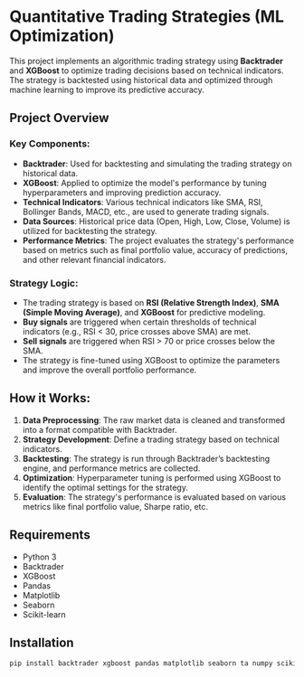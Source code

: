 # Quantitative Trading Strategies (ML Optimization)

This project implements an algorithmic trading strategy using **Backtrader** and **XGBoost** to optimize trading decisions based on technical indicators. The strategy is backtested using historical data and optimized through machine learning to improve its predictive accuracy.

## Project Overview

### Key Components:
- **Backtrader**: Used for backtesting and simulating the trading strategy on historical data.
- **XGBoost**: Applied to optimize the model's performance by tuning hyperparameters and improving prediction accuracy.
- **Technical Indicators**: Various technical indicators like SMA, RSI, Bollinger Bands, MACD, etc., are used to generate trading signals.
- **Data Sources**: Historical price data (Open, High, Low, Close, Volume) is utilized for backtesting the strategy.
- **Performance Metrics**: The project evaluates the strategy's performance based on metrics such as final portfolio value, accuracy of predictions, and other relevant financial indicators.

### Strategy Logic:
- The trading strategy is based on **RSI (Relative Strength Index)**, **SMA (Simple Moving Average)**, and **XGBoost** for predictive modeling.
- **Buy signals** are triggered when certain thresholds of technical indicators (e.g., RSI < 30, price crosses above SMA) are met.
- **Sell signals** are triggered when RSI > 70 or price crosses below the SMA.
- The strategy is fine-tuned using XGBoost to optimize the parameters and improve the overall portfolio performance.

## How it Works:
1. **Data Preprocessing**: The raw market data is cleaned and transformed into a format compatible with Backtrader.
2. **Strategy Development**: Define a trading strategy based on technical indicators.
3. **Backtesting**: The strategy is run through Backtrader’s backtesting engine, and performance metrics are collected.
4. **Optimization**: Hyperparameter tuning is performed using XGBoost to identify the optimal settings for the strategy.
5. **Evaluation**: The strategy's performance is evaluated based on various metrics like final portfolio value, Sharpe ratio, etc.

## Requirements
- Python 3
- Backtrader
- XGBoost
- Pandas
- Matplotlib
- Seaborn
- Scikit-learn

## Installation
```bash
pip install backtrader xgboost pandas matplotlib seaborn ta numpy scikit-learn
```
